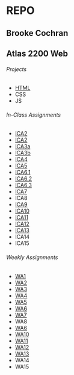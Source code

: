 # REPO
## Brooke Cochran
## Atlas 2200 Web
###### Projects
- <a href="html-midterm/page1.html">HTML</a>
- CSS
- JS
###### In-Class Assignments
- <a href="ICA/ICA1.pdf">ICA2</a>
- <a href="ICA/ICA2.pdf">ICA2</a>
- <a href="ICA/ica3a.html">ICA3a</a>
- <a href="ICA/ica3b.html">ICA3b</a>
- <a href="ICA/ICA4.html">ICA4</a>
- <a href="ICA/ica5.html">ICA5</a>
- <a href="ICA/ica6-part1.html">ICA6.1</a>
- <a href="ICA/ica6-part2.html">ICA6.2</a>
- <a href="ICA/ica6-part3.html">ICA6.3</a>
- <a href="ICA/ica7.html">ICA7</a>
- ICA8
- <a href="ICA/ica9.html">ICA9</a>
- <a href="ICA/ica10.html">ICA10</a>
- <a href="ICA/ica11.html">ICA11</a>
- <a href="ICA/ica12.html">ICA12</a>
- <a href="ICA/ica13.html">ICA13</a>
- ICA14
- ICA15
###### Weekly Assignments
- <a href="WA/wa1.html">WA1</a>
- <a href="WA/wa2.html">WA2</a>
- <a href="WA/wa3.html">WA3</a>
- <a href="WA/wa4.html">WA4</a>
- <a href="WA/wa5.html">WA5</a>
- <a href="index.html">WA6</a>
- <a href="WA/wa7.html">WA7</a>
- WA8
- <a href="WA/wa9.html">WA6</a>
- <a href="WA/WA10/wa10.html">WA10</a>
- <a href="WA/w11.html">WA11</a>
- <a href="WA/wa12.html">WA12</a>
- <a href="WA/wa13.html">WA13</a>
- WA14
- WA15